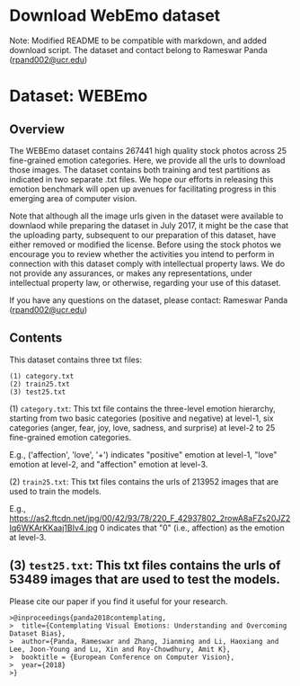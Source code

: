# Download WebEmo dataset

Note: Modified README to be compatible with markdown, and added download script. The dataset and contact belong to Rameswar Panda (rpand002@ucr.edu)

# Dataset: WEBEmo

## Overview
The WEBEmo dataset contains 267441 high quality stock photos across 25 fine-grained emotion categories. Here, we provide all the urls to download those images. The dataset contains both training and test partitions as indicated in two separate .txt files. We hope our efforts in releasing this emotion benchmark will open up avenues for facilitating progress in this emerging area of computer vision. 

Note that although all the image urls given in the dataset were available to downlaod while preparing the dataset in July 2017, it might be the case that the uploading party, subsequent to our preparation of this dataset, have either removed or modified the license. Before using the stock photos we encourage you to review whether the activities you intend to perform in connection with this dataset comply with intellectual property laws. We do not provide any assurances, or makes any representations, under intellectual property law, or otherwise, regarding your use of this dataset. 

If you have any questions on the dataset, please contact:
Rameswar Panda (rpand002@ucr.edu)


## Contents
This dataset contains three txt files:
```
(1) category.txt
(2) train25.txt
(3) test25.txt
```
(1) `category.txt`: This txt file contains the three-level emotion hierarchy, starting from two
basic categories (positive and negative) at level-1, six categories (anger, fear, joy, love, sadness, and surprise) at level-2 to 25 fine-grained emotion categories.

E.g., ('affection', 'love', '+') indicates "positive" emotion at level-1, "love" emotion at level-2, and "affection" emotion at level-3.

(2) `train25.txt`: This txt files contains the urls of 213952 images that are used to train the models.

E.g., https://as2.ftcdn.net/jpg/00/42/93/78/220_F_42937802_2rowA8aFZs20JZ2Iq6WKArKKaaj1BIv4.jpg 0
indicates that "0" (i.e., affection) as the emotion at level-3. 

(3) `test25.txt`: This txt files contains the urls of 53489 images that are used to test the models.
-------------------------------------------------------------------------------------

Please cite our paper if you find it useful for your research.
```
>@inproceedings{panda2018contemplating,
>  title={Contemplating Visual Emotions: Understanding and Overcoming Dataset Bias},
>  author={Panda, Rameswar and Zhang, Jianming and Li, Haoxiang and Lee, Joon-Young and Lu, Xin and Roy-Chowdhury, Amit K},
>  booktitle = {European Conference on Computer Vision},
>  year={2018}
>}
```
 




